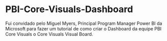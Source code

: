 # PBI-Core-Visuals-Dashboard
Fui convidado pelo Miguel Myers, Principal Program Manager Power BI da Microsoft para fazer um tutorial de como criar o Dashboard da equipe PBI Core Visuals o Core Visuals Visual Board.
